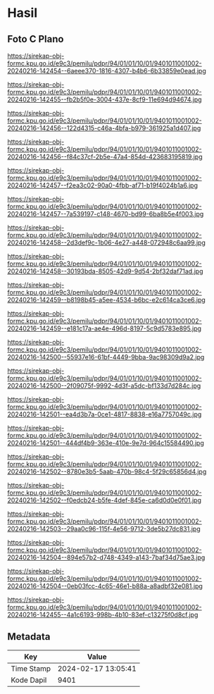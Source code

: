 # Hasil

## Foto C Plano

https://sirekap-obj-formc.kpu.go.id/e9c3/pemilu/pdpr/94/01/01/10/01/9401011001002-20240216-142454--6aeee370-1816-4307-b4b6-6b33859e0ead.jpg

https://sirekap-obj-formc.kpu.go.id/e9c3/pemilu/pdpr/94/01/01/10/01/9401011001002-20240216-142455--fb2b5f0e-3004-437e-8cf9-11e694d94674.jpg

https://sirekap-obj-formc.kpu.go.id/e9c3/pemilu/pdpr/94/01/01/10/01/9401011001002-20240216-142456--122d4315-c46a-4bfa-b979-361925a1d407.jpg

https://sirekap-obj-formc.kpu.go.id/e9c3/pemilu/pdpr/94/01/01/10/01/9401011001002-20240216-142456--f84c37cf-2b5e-47a4-854d-423683195819.jpg

https://sirekap-obj-formc.kpu.go.id/e9c3/pemilu/pdpr/94/01/01/10/01/9401011001002-20240216-142457--f2ea3c02-90a0-4fbb-af71-b19f4024b1a6.jpg

https://sirekap-obj-formc.kpu.go.id/e9c3/pemilu/pdpr/94/01/01/10/01/9401011001002-20240216-142457--7a539197-c148-4670-bd99-6ba8b5e4f003.jpg

https://sirekap-obj-formc.kpu.go.id/e9c3/pemilu/pdpr/94/01/01/10/01/9401011001002-20240216-142458--2d3def9c-1b06-4e27-a448-072948c6aa99.jpg

https://sirekap-obj-formc.kpu.go.id/e9c3/pemilu/pdpr/94/01/01/10/01/9401011001002-20240216-142458--30193bda-8505-42d9-9d54-2bf32daf71ad.jpg

https://sirekap-obj-formc.kpu.go.id/e9c3/pemilu/pdpr/94/01/01/10/01/9401011001002-20240216-142459--b8198b45-a5ee-4534-b6bc-e2c614ca3ce6.jpg

https://sirekap-obj-formc.kpu.go.id/e9c3/pemilu/pdpr/94/01/01/10/01/9401011001002-20240216-142459--e181c17a-ae4e-496d-8197-5c9d5783e895.jpg

https://sirekap-obj-formc.kpu.go.id/e9c3/pemilu/pdpr/94/01/01/10/01/9401011001002-20240216-142500--55937e16-61bf-4449-9bba-9ac98309d9a2.jpg

https://sirekap-obj-formc.kpu.go.id/e9c3/pemilu/pdpr/94/01/01/10/01/9401011001002-20240216-142500--2f09075f-9992-4d3f-a5dc-bf133d7d284c.jpg

https://sirekap-obj-formc.kpu.go.id/e9c3/pemilu/pdpr/94/01/01/10/01/9401011001002-20240216-142501--ea4d3b7a-0ce1-4817-8838-e16a7757049c.jpg

https://sirekap-obj-formc.kpu.go.id/e9c3/pemilu/pdpr/94/01/01/10/01/9401011001002-20240216-142501--444df4b9-363e-410e-9e7d-964c15584490.jpg

https://sirekap-obj-formc.kpu.go.id/e9c3/pemilu/pdpr/94/01/01/10/01/9401011001002-20240216-142502--8780e3b5-5aab-470b-98c4-5f29c65856d4.jpg

https://sirekap-obj-formc.kpu.go.id/e9c3/pemilu/pdpr/94/01/01/10/01/9401011001002-20240216-142502--f0edcb24-b5fe-4def-845e-ca6d0d0e0f01.jpg

https://sirekap-obj-formc.kpu.go.id/e9c3/pemilu/pdpr/94/01/01/10/01/9401011001002-20240216-142503--29aa0c96-115f-4e56-9712-3de5b27dc831.jpg

https://sirekap-obj-formc.kpu.go.id/e9c3/pemilu/pdpr/94/01/01/10/01/9401011001002-20240216-142504--894e57b2-d748-4349-a143-7baf34d75ae3.jpg

https://sirekap-obj-formc.kpu.go.id/e9c3/pemilu/pdpr/94/01/01/10/01/9401011001002-20240216-142504--0eb03fcc-4c65-46e1-b88a-a8adbf32e081.jpg

https://sirekap-obj-formc.kpu.go.id/e9c3/pemilu/pdpr/94/01/01/10/01/9401011001002-20240216-142455--4a1c6193-998b-4b10-83ef-c13275f0d8cf.jpg


## Metadata

| Key        | Value               |
| ---------- | ------------------- |
| Time Stamp | 2024-02-17 13:05:41 |
| Kode Dapil | 9401                |



